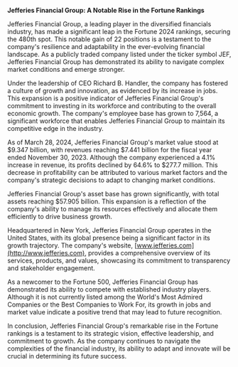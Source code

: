 **Jefferies Financial Group: A Notable Rise in the Fortune Rankings**

Jefferies Financial Group, a leading player in the diversified financials industry, has made a significant leap in the Fortune 2024 rankings, securing the 480th spot. This notable gain of 22 positions is a testament to the company's resilience and adaptability in the ever-evolving financial landscape. As a publicly traded company listed under the ticker symbol JEF, Jefferies Financial Group has demonstrated its ability to navigate complex market conditions and emerge stronger.

Under the leadership of CEO Richard B. Handler, the company has fostered a culture of growth and innovation, as evidenced by its increase in jobs. This expansion is a positive indicator of Jefferies Financial Group's commitment to investing in its workforce and contributing to the overall economic growth. The company's employee base has grown to 7,564, a significant workforce that enables Jefferies Financial Group to maintain its competitive edge in the industry.

As of March 28, 2024, Jefferies Financial Group's market value stood at $9.347 billion, with revenues reaching $7.441 billion for the fiscal year ended November 30, 2023. Although the company experienced a 4.1% increase in revenue, its profits declined by 64.6% to $277.7 million. This decrease in profitability can be attributed to various market factors and the company's strategic decisions to adapt to changing market conditions.

Jefferies Financial Group's asset base has grown significantly, with total assets reaching $57.905 billion. This expansion is a reflection of the company's ability to manage its resources effectively and allocate them efficiently to drive business growth.

Headquartered in New York, Jefferies Financial Group operates in the United States, with its global presence being a significant factor in its growth trajectory. The company's website, [www.jefferies.com](http://www.jefferies.com), provides a comprehensive overview of its services, products, and values, showcasing its commitment to transparency and stakeholder engagement.

As a newcomer to the Fortune 500, Jefferies Financial Group has demonstrated its ability to compete with established industry players. Although it is not currently listed among the World's Most Admired Companies or the Best Companies to Work For, its growth in jobs and market value indicate a positive trend that may lead to future recognition.

In conclusion, Jefferies Financial Group's remarkable rise in the Fortune rankings is a testament to its strategic vision, effective leadership, and commitment to growth. As the company continues to navigate the complexities of the financial industry, its ability to adapt and innovate will be crucial in determining its future success.